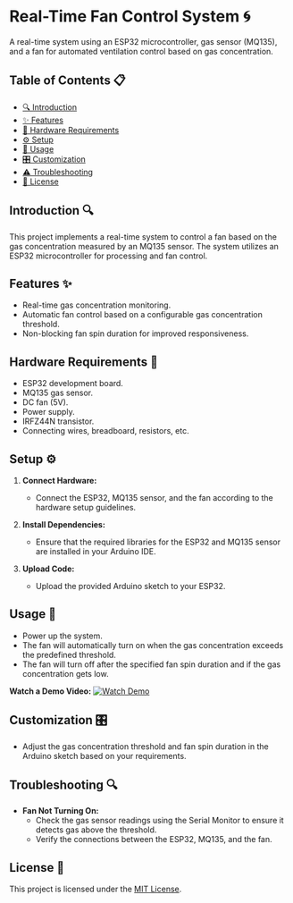 # Real-Time Fan Control System 🌀

A real-time system using an ESP32 microcontroller, gas sensor (MQ135), and a fan for automated ventilation control based on gas concentration.

## Table of Contents 📋

- [🔍 Introduction](#introduction)
- [✨ Features](#features)
- [🔧 Hardware Requirements](#hardware-requirements)
- [⚙️ Setup](#setup)
- [📡 Usage](#usage)
- [🎛️ Customization](#customization)
- [⚠️ Troubleshooting](#troubleshooting)
- [📜 License](#license)

## Introduction 🔍

This project implements a real-time system to control a fan based on the gas concentration measured by an MQ135 sensor. The system utilizes an ESP32 microcontroller for processing and fan control.

## Features ✨

- Real-time gas concentration monitoring.
- Automatic fan control based on a configurable gas concentration threshold.
- Non-blocking fan spin duration for improved responsiveness.

## Hardware Requirements 🔧

- ESP32 development board.
- MQ135 gas sensor.
- DC fan (5V).
- Power supply.
- IRFZ44N transistor.
- Connecting wires, breadboard, resistors, etc.

## Setup ⚙️

1. **Connect Hardware:**
   - Connect the ESP32, MQ135 sensor, and the fan according to the hardware setup guidelines.

2. **Install Dependencies:**
   - Ensure that the required libraries for the ESP32 and MQ135 sensor are installed in your Arduino IDE.

3. **Upload Code:**
   - Upload the provided Arduino sketch to your ESP32.

## Usage 📡

- Power up the system.
- The fan will automatically turn on when the gas concentration exceeds the predefined threshold.
- The fan will turn off after the specified fan spin duration and if the gas concentration gets low.

**Watch a Demo Video:** [![Watch Demo](link_to_thumbnail_image)](https://www.youtube.com/shorts/qn2XoabOsRc)

## Customization 🎛️

- Adjust the gas concentration threshold and fan spin duration in the Arduino sketch based on your requirements.

## Troubleshooting 🔍

- **Fan Not Turning On:**
  - Check the gas sensor readings using the Serial Monitor to ensure it detects gas above the threshold.
  - Verify the connections between the ESP32, MQ135, and the fan.

## License 📜

This project is licensed under the [MIT License](LICENSE).
